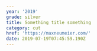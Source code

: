 ```yaml
---
year: '2019'
grade: silver
title: Something title something
category: cut
href: 'https://maxneumeier.com/'
date: 2019-07-19T07:45:59.190Z
---
```


